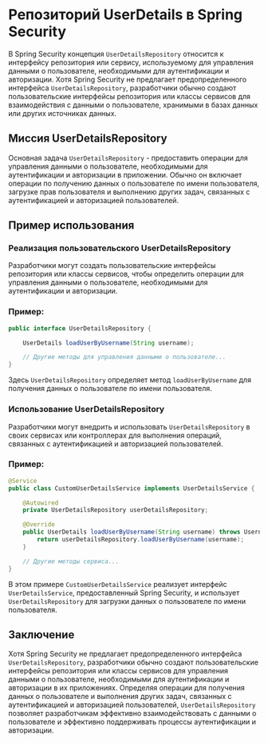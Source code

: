 # Репозиторий UserDetails в Spring Security

В Spring Security концепция `UserDetailsRepository` относится к интерфейсу репозитория или сервису, используемому для управления данными о пользователе, необходимыми для аутентификации и авторизации. Хотя Spring Security не предлагает предопределенного интерфейса `UserDetailsRepository`, разработчики обычно создают пользовательские интерфейсы репозитория или классы сервисов для взаимодействия с данными о пользователе, хранимыми в базах данных или других источниках данных.

## Миссия UserDetailsRepository

Основная задача `UserDetailsRepository` - предоставить операции для управления данными о пользователе, необходимыми для аутентификации и авторизации в приложении. Обычно он включает операции по получению данных о пользователе по имени пользователя, загрузке прав пользователя и выполнению других задач, связанных с аутентификацией и авторизацией пользователей.

## Пример использования

### Реализация пользовательского UserDetailsRepository

Разработчики могут создать пользовательские интерфейсы репозитория или классы сервисов, чтобы определить операции для управления данными о пользователе, необходимыми для аутентификации и авторизации.

### Пример:

```java
public interface UserDetailsRepository {

    UserDetails loadUserByUsername(String username);

    // Другие методы для управления данными о пользователе...
}
```

Здесь `UserDetailsRepository` определяет метод `loadUserByUsername` для получения данных о пользователе по имени пользователя.

### Использование UserDetailsRepository

Разработчики могут внедрить и использовать `UserDetailsRepository` в своих сервисах или контроллерах для выполнения операций, связанных с аутентификацией и авторизацией пользователей.

### Пример:

```java
@Service
public class CustomUserDetailsService implements UserDetailsService {

    @Autowired
    private UserDetailsRepository userDetailsRepository;

    @Override
    public UserDetails loadUserByUsername(String username) throws UsernameNotFoundException {
        return userDetailsRepository.loadUserByUsername(username);
    }

    // Другие методы сервиса...
}
```

В этом примере `CustomUserDetailsService` реализует интерфейс `UserDetailsService`, предоставленный Spring Security, и использует `UserDetailsRepository` для загрузки данных о пользователе по имени пользователя.

## Заключение

Хотя Spring Security не предлагает предопределенного интерфейса `UserDetailsRepository`, разработчики обычно создают пользовательские интерфейсы репозитория или классы сервисов для управления данными о пользователе, необходимыми для аутентификации и авторизации в их приложениях. Определяя операции для получения данных о пользователе и выполнения других задач, связанных с аутентификацией и авторизацией пользователей, `UserDetailsRepository` позволяет разработчикам эффективно взаимодействовать с данными о пользователе и эффективно поддерживать процессы аутентификации и авторизации.
